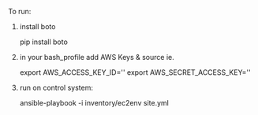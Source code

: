 To run:

1) install boto

    pip install boto

2) in your bash_profile add AWS Keys & source ie.

    export AWS_ACCESS_KEY_ID=''
    export AWS_SECRET_ACCESS_KEY=''

2) run on control system:

    ansible-playbook -i inventory/ec2env site.yml
